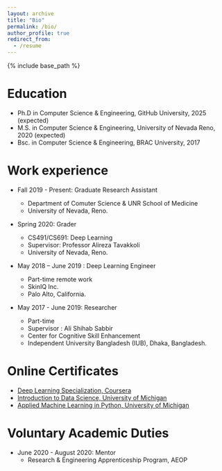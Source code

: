```yaml
---
layout: archive
title: "Bio"
permalink: /bio/
author_profile: true
redirect_from:
  - /resume
---
```


{% include base_path %}

Education
======
* Ph.D in Computer Science & Engineering, GitHub University, 2025 (expected)
* M.S. in Computer Science & Engineering, University of Nevada Reno, 2020 (expected)
* Bsc. in Computer Science & Engineering, BRAC University, 2017

Work experience
======
* Fall 2019 - Present: Graduate Research Assistant
  * Department of Comuter Science & UNR School of Medicine
  * University of Nevada, Reno.


* Spring 2020: Grader
  * CS491/CS691: Deep Learning
  * Supervisor: Professor Alireza Tavakkoli
  * University of Nevada, Reno.

* May 2018 – June 2019 : Deep Learning Engineer
  * Part-time remote work
  * SkinIQ Inc.
  * Palo Alto, California.

* May 2017 - June 2019: Researcher 
  * Part-time
  * Supervisor : Ali Shihab Sabbir
  * Center for Cognitive Skill Enhancement
  * Independent University Bangladesh (IUB), Dhaka, Bangladesh.

Online Certificates
=====
  * [Deep Learning Specialization, Coursera](https://www.coursera.org/account/accomplishments/specialization/NM9SMAJW9USM)
  * [Introduction to Data Science, University of Michigan](https://www.coursera.org/account/accomplishments/verify/XYQ25BJD9PA6)
  * [Applied Machine Learning in Python, University of Michigan](https://www.coursera.org/account/accomplishments/verify/LS77LUGT2WBK)


Voluntary Academic Duties
======
* June 2020 - August 2020: Mentor
  * Research & Engineering Apprenticeship Program, AEOP
